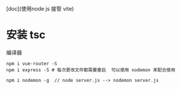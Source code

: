 [doc](使用node js 接管 vite)
# 安装 tsc
编译器
```
npm i vue-router -S
npm i express -S # 每次更改文件都需要重启  可以使用 nodemon 来配合使用 

npm i nodemon -g  // node server.js --> nodemon server.js

```

# 
